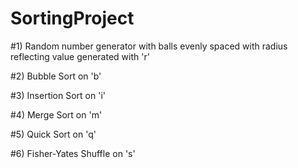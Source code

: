 # SortingProject


#1) Random number generator with balls evenly spaced with radius reflecting value generated with 'r'

#2) Bubble Sort on 'b'

#3) Insertion Sort on 'i'

#4) Merge Sort on 'm'

#5) Quick Sort on 'q'

#6) Fisher-Yates Shuffle on 's'
